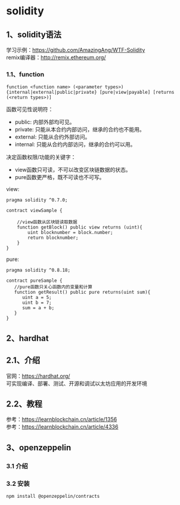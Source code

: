 # solidity

## 1、solidity语法
学习示例：https://github.com/AmazingAng/WTF-Solidity  
remix编译器：http://remix.ethereum.org/

### 1.1、function
```text
function <function name> (<parameter types>) {internal|external|public|private} [pure|view|payable] [returns (<return types>)]
```
函数可见性说明符：  
+ public: 内部外部均可见。
+ private: 只能从本合约内部访问，继承的合约也不能用。
+ external: 只能从合约外部访问。
+ internal: 只能从合约内部访问，继承的合约可以用。

决定函数权限/功能的关键字：  
+ view函数只可读，不可以改变区块链数据的状态。
+ pure函数更严格，既不可读也不可写。

view:  
```solidity
pragma solidity ^0.7.0;

contract viewSample {

    //view函数从区块链读取数据
    function getBlock() public view returns (uint){
        uint blocknumber = block.number;
        return blocknumber;
    }    
}
```
pure:  
```solidity
pragma solidity ^0.8.18;

contract pureSample {
   //pure函数只关心函数内的变量和计算
   function getResult() public pure returns(uint sum){
      uint a = 5; 
      uint b = 7;
      sum = a + b; 
   }
}
```





## 2、hardhat
## 2.1、介绍
官网：https://hardhat.org/  
可实现编译、部署、测试、开源和调试以太坊应用的开发环境

## 2.2、教程
参考：https://learnblockchain.cn/article/1356  
参考：https://learnblockchain.cn/article/4336

## 3、openzeppelin
### 3.1 介绍

### 3.2 安装
```shell
npm install @openzeppelin/contracts
```